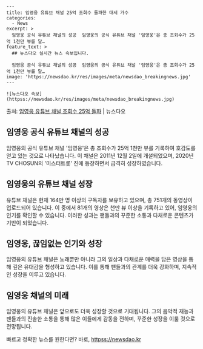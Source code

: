     ---
    title: 임영웅 유튜브 채널 25억 조회수 돌파한 대세 가수
    categories:
      - News
    excerpt: >
      임영웅 공식 유튜브 채널의 성공  임영웅의 공식 유튜브 채널 '임영웅'은 총 조회수가 25억 1천만 뷰를 달…
    feature_text: >
      ## 뉴스다오 실시간 뉴스 속보입니다.
    
      임영웅 공식 유튜브 채널의 성공  임영웅의 공식 유튜브 채널 '임영웅'은 총 조회수가 25억 1천만 뷰를 달…
    image: 'https://newsdao.kr/res/images/meta/newsdao_breakingnews.jpg'
    ---
    
    ![뉴스다오 속보](httpss://newsdao.kr/res/images/meta/newsdao_breakingnews.jpg)

<p>출처: <a href="httpss://newsdao.kr/4489" rel="dofollow">임영웅 유튜브 채널 조회수 25억 돌파</a> | 뉴스다오</p>

<h2 data-ke-size="size26">임영웅 공식 유튜브 채널의 성공</h2>
임영웅의 공식 유튜브 채널 '임영웅'은 총 조회수가 25억 1천만 뷰를 기록하여 호감도를 얻고 있는 것으로 나타났습니다. 이 채널은 2011년 12월 2일에 개설되었으며, 2020년 TV CHOSUN의 '미스터트롯' 진에 등장하면서 급격히 성장하였습니다.

<h2 data-ke-size="size26">임영웅의 유튜브 채널 성장</h2>
유튜브 채널은 현재 164만 명 이상의 구독자를 보유하고 있으며, 총 751개의 동영상이 업로드되어 있습니다. 이 중에서 81개의 영상은 천만 뷰 이상을 기록하고 있어, 임영웅의 인기를 확인할 수 있습니다. 이러한 성과는 팬들과의 꾸준한 소통과 다채로운 콘텐츠가 기반이 되었습니다.

<h2 data-ke-size="size26">임영웅, 끊임없는 인기와 성장</h2>
임영웅의 유튜브 채널은 노래뿐만 아니라 그의 일상과 다채로운 매력을 담은 영상을 통해 깊은 유대감을 형성하고 있습니다. 이를 통해 팬들과의 관계를 더욱 강화하며, 지속적인 성장을 이루고 있습니다.

<h2 data-ke-size="size26">임영웅 채널의 미래</h2>
임영웅의 유튜브 채널은 앞으로도 더욱 성장할 것으로 기대됩니다. 그의 음악적 재능과 팬들과의 진솔한 소통을 통해 많은 이들에게 감동을 전하며, 꾸준한 성장을 이룰 것으로 전망됩니다.  

빠르고 정확한 뉴스를 원한다면? 바로, <a href="httpss://newsdao.kr" rel="dofollow">httpss://newsdao.kr</a>


    